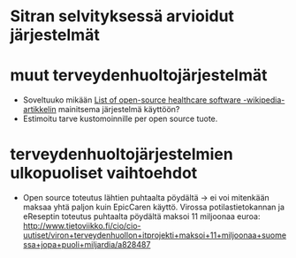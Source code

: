 # Sitran selvityksessä arvioidut järjestelmät


# muut terveydenhuoltojärjestelmät
- Soveltuuko mikään [List of open-source healthcare software -wikipedia-artikkelin](http://en.wikipedia.org/wiki/List_of_open-source_healthcare_software) mainitsema järjestelmä käyttöön?
- Estimoitu tarve kustomoinnille per open source tuote.

# terveydenhuoltojärjestelmien ulkopuoliset vaihtoehdot
- Open source toteutus lähtien puhtaalta pöydältä -> ei voi mitenkään maksaa yhtä paljon kuin EpicCaren käyttö. Virossa potilastietokannan ja eReseptin toteutus puhtaalta pöydältä maksoi 11 miljoonaa euroa: http://www.tietoviikko.fi/cio/cio-uutiset/viron+terveydenhuollon+itprojekti+maksoi+11+miljoonaa+suomessa+jopa+puoli+miljardia/a828487
